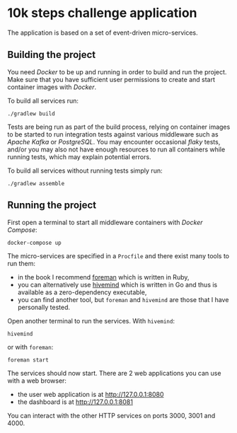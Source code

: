 # 10k steps challenge application

The application is based on a set of event-driven micro-services.

## Building the project

You need _Docker_ to be up and running in order to build and run the project.
Make sure that you have sufficient user permissions to create and start container images with _Docker_.

To build all services run:

    ./gradlew build

Tests are being run as part of the build process, relying on container images to be started to run integration tests
against various middleware such as _Apache Kafka_ or _PostgreSQL_.
You may encounter occasional _flaky_ tests, and/or you may also not have enough resources to run all containers while
running tests, which may explain potential errors.

To build all services without running tests simply run:

    ./gradlew assemble

## Running the project

First open a terminal to start all middleware containers with _Docker Compose_:

    docker-compose up

The micro-services are specified in a `Procfile` and there exist many tools to run them:

* in the book I recommend [foreman](https://github.com/ddollar/foreman) which is written in Ruby,
* you can alternatively use [hivemind](https://github.com/DarthSim/hivemind) which is written in Go and thus is
  available as a zero-dependency executable,
* you can find another tool, but `foreman` and `hivemind` are those that I have personally tested.

Open another terminal to run the services.
With `hivemind`:

    hivemind

or with `foreman`:

    foreman start

The services should now start.
There are 2 web applications you can use with a web browser:

* the user web application is at http://127.0.0.1:8080
* the dashboard is at http://127.0.0.1:8081

You can interact with the other HTTP services on ports 3000, 3001 and 4000.
